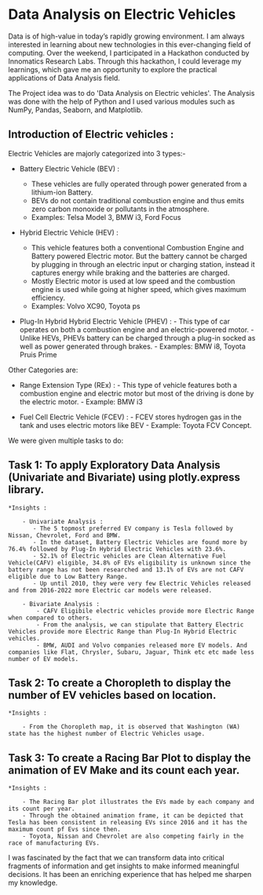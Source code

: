 # Data Analysis on Electric Vehicles

Data is of high-value in today’s rapidly growing environment. I am always interested in learning about new technologies in this ever-changing field of computing.
Over the weekend, I participated in a Hackathon conducted by Innomatics Research Labs. 
Through this hackathon, I could leverage my learnings, which gave me an opportunity to explore the practical applications of Data Analysis field. 

The Project idea was to do 'Data Analysis on Electric vehicles'. The Analysis was done with the help of Python and I used various modules such as NumPy, Pandas, Seaborn, and Matplotlib. 

## Introduction of Electric vehicles : 

Electric Vehicles are majorly categorized into 3 types:-

* Battery Electric Vehicle (BEV) : 
  - These vehicles are fully operated through power generated from a lithium-ion Battery.
  - BEVs do not contain traditional combustion engine and thus emits zero carbon monoxide or pollutants in the atmosphere.
  - Examples: Telsa Model 3, BMW i3, Ford Focus
    
* Hybrid Electric Vehicle (HEV) :
  - This vehicle features both a conventional Combustion Engine and Battery powered Electric motor. But the battery cannot be charged by plugging in through an electric input or charging station, instead it captures energy while braking and the batteries are charged.
  - Mostly Electric motor is used at low speed and the combustion engine is used while going at higher speed, which gives maximum efficiency.
  - Examples: Volvo XC90, Toyota ps

* Plug-In Hybrid Hybrid Electric Vehicle (PHEV) :
      - This type of car operates on both a combustion engine and an electric-powered motor.
      - Unlike HEVs, PHEVs battery can be charged through a plug-in socked as well as power generated through brakes.
      - Examples: BMW i8, Toyota Pruis Prime
  
Other Categories are:

* Range Extension Type (REx) :
      - This type of vehicle features both a combustion engine and electric motor but most of the driving is done by the electric motor.
      - Example: BMW i3
  
* Fuel Cell Electric Vehicle (FCEV) :
      - FCEV stores hydrogen gas in the tank and uses electric motors like BEV
      - Example: Toyota FCV Concept.
  
We were given multiple tasks to do: 
## Task 1: To apply Exploratory Data Analysis (Univariate and Bivariate) using plotly.express library.

    *Insights :
    
        - Univariate Analysis :
           - The 5 topmost preferred EV company is Tesla followed by Nissan, Chevrolet, Ford and BMW.
           - In the dataset, Battery Electric Vehicles are found more by 76.4% followed by Plug-In Hybrid Electric Vehicles with 23.6%.
           - 52.1% of Electric vehicles are Clean Alternative Fuel Vehicle(CAFV) eligible, 34.8% oF EVs eligibility is unknown since the battery range has not been researched and 13.1% of EVs are not CAFV eligible due to Low Battery Range.
           - Up until 2010, they were very few Electric Vehicles released and from 2016-2022 more Electric car models were released.
           
        - Bivariate Analysis :
            - CAFV Eligibile electric vehicles provide more Electric Range when compared to others.
            - From the analysis, we can stipulate that Battery Electric Vehicles provide more Electric Range than Plug-In Hybrid Electric vehicles.
            - BMW, AUDI and Volvo companies released more EV models. And companies like Flat, Chrysler, Subaru, Jaguar, Think etc etc made less number of EV models.
    
## Task 2: To create a Choropleth to display the number of EV vehicles based on location.

    *Insights :
    
        - From the Choropleth map, it is observed that Washington (WA) state has the highest number of Electric Vehicles usage.
    
## Task 3: To create a Racing Bar Plot to display the animation of EV Make and its count each year.

    *Insights :
    
        - The Racing Bar plot illustrates the EVs made by each company and its count per year.
        - Through the obtained animation frame, it can be depicted that Tesla has been consistent in releasing EVs since 2016 and it has the maximum count pf Evs since then.
        - Toyota, Nissan and Chevrolet are also competing fairly in the race of manufacturing EVs.
        
    
I was fascinated by the fact that we can transform data into critical fragments of information and get insights to make informed meaningful decisions. 
It has been an enriching experience that has helped me sharpen my knowledge.
